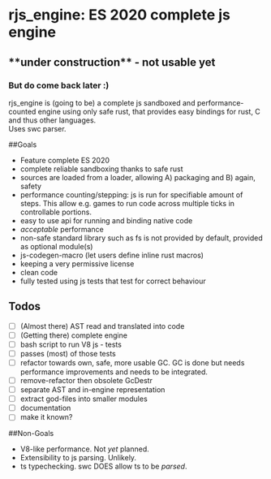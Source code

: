 # rjs_engine: ES 2020 complete js engine
## \*\*under construction** - not usable yet
### But do come back later :)
rjs_engine is (going to be) a complete js sandboxed and performance-counted engine using only safe rust, that provides
easy bindings for rust, C and thus other languages.  
Uses swc parser.

##Goals
- Feature complete ES 2020
- complete reliable sandboxing thanks to safe rust
- sources are loaded from a loader, allowing A) packaging and B) again, safety
- performance counting/stepping: js is run for specifiable amount of steps.
  This allow e.g. games to run code across multiple ticks in controllable portions.
- easy to use api for running and binding native code
- *acceptable* performance
- non-safe standard library such as fs is not provided by default, provided as optional module(s)
- js-codegen-macro (let users define inline rust macros)
- keeping a very permissive license
- clean code
- fully tested using js tests that test for correct behaviour

## Todos
- [ ] (Almost there) AST read and translated into code
- [ ] (Getting there) complete engine
- [ ] bash script to run V8 js - tests
- [ ] passes (most) of those tests
- [ ] refactor towards own, safe, more usable GC.
      GC is done but needs performance improvements and needs to be integrated.
- [ ] remove-refactor then obsolete GcDestr
- [ ] separate AST and in-engine representation
- [ ] extract god-files into smaller modules
- [ ] documentation
- [ ] make it known?

##Non-Goals
- V8-like performance. Not *yet* planned.
- Extensibility to js parsing. Unlikely.
- ts typechecking. swc DOES allow ts to be *parsed*.





